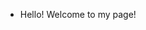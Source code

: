<!--
**EricGip/EricGip** is a ✨ _special_ ✨ repository because its `README.md` (this file) appears on your GitHub profile.

What are u doing here lol: 

```
- 🌱 I’m currently a 4th Year Statistics major at UC Davis and UC Davis Full Stack Coding Bootcamper!
- 🤔 I’m looking for my first web development position.
```

while (true)

for (; ;)

label: goto label

recursive() { recursive (); }


Here are some ideas to get you started:

- 🌱 I’m currently a 4th Year Statistics major at UC Davis
- and UC Davis Full Stack Coding Bootcamper!
- 🤔 I’m looking for my first software engineering position.
- 💬 Ask me about ...
- 📫 How to reach me: ...
- 😄 Pronouns: ...
-->


   * Hello! Welcome to my page!


